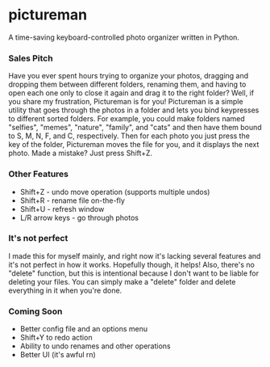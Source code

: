# pictureman
A time-saving keyboard-controlled photo organizer written in Python.

### Sales Pitch
Have you ever spent hours trying to organize your photos, dragging and dropping them between different folders, renaming them, and having to open each one only to close it again and drag it to the right folder? Well, if you share my frustration, Pictureman is for you! Pictureman is a simple utility that goes through the photos in a folder and lets you bind keypresses to different sorted folders. For example, you could make folders named "selfies", "memes", "nature", "family", and "cats" and then have them bound to S, M, N, F, and C, respectively. Then for each photo you just press the key of the folder, Pictureman moves the file for you, and it displays the next photo. Made a mistake? Just press Shift+Z.

### Other Features
- Shift+Z - undo move operation (supports multiple undos)
- Shift+R - rename file on-the-fly
- Shift+U - refresh window
- L/R arrow keys - go through photos

### It's not perfect
I made this for myself mainly, and right now it's lacking several features and it's not perfect in how it works. Hopefully though, it helps! Also, there's no "delete" function, but this is intentional because I don't want to be liable for deleting your files. You can simply make a "delete" folder and delete everything in it when you're done. 

### Coming Soon
- Better config file and an options menu
- Shift+Y to redo action
- Ability to undo renames and other operations
- Better UI (it's awful rn)
